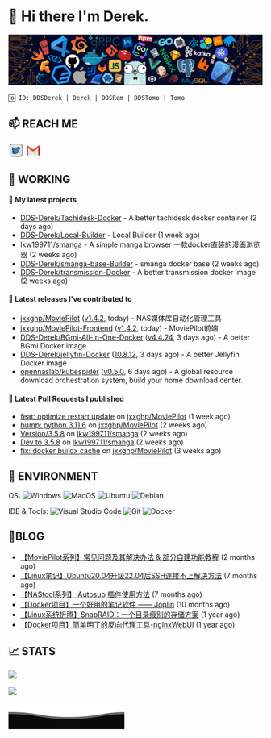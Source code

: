 # 👋 Hi there I'm Derek. 

![](https://raw.githubusercontent.com/DDS-Derek/.github/main/profile/assets/header_.png)

```
🆔 ID: DDSDerek | Derek | DDSRem | DDSTomo | Tomo
```

## 📫 REACH ME
<p align="left">
<a href="https://twitter.com/ddsrem_derek" target="blank"><img align="center" src="https://raw.githubusercontent.com/DDS-Derek/.github/main/profile/assets/twitter.svg" alt="BEPb" height="30" width="30" /></a>
<a href="mailto:ddstomo@gmail.com" target="blank"><img align="center" src="https://raw.githubusercontent.com/DDS-Derek/.github/main/profile/assets/gmail.svg" alt="Gmail" height="30" width="30" /></a>
</p>

## 💼 WORKING

#### 🌱 My latest projects


- [DDS-Derek/Tachidesk-Docker](https://github.com/DDS-Derek/Tachidesk-Docker) - A better tachidesk docker container (2 days ago)
- [DDS-Derek/Local-Builder](https://github.com/DDS-Derek/Local-Builder) - Local Builder (1 week ago)
- [lkw199711/smanga](https://github.com/lkw199711/smanga) - A simple manga browser 一款docker直装的漫画浏览器 (2 weeks ago)
- [DDS-Derek/smanga-base-Builder](https://github.com/DDS-Derek/smanga-base-Builder) - smanga docker base (2 weeks ago)
- [DDS-Derek/transmission-Docker](https://github.com/DDS-Derek/transmission-Docker) - A better transmission docker image (2 weeks ago)

#### 🔭 Latest releases I've contributed to

- [jxxghp/MoviePilot](https://github.com/jxxghp/MoviePilot) ([v1.4.2](https://github.com/jxxghp/MoviePilot/releases/tag/v1.4.2), today) - NAS媒体库自动化管理工具
- [jxxghp/MoviePilot-Frontend](https://github.com/jxxghp/MoviePilot-Frontend) ([v1.4.2](https://github.com/jxxghp/MoviePilot-Frontend/releases/tag/v1.4.2), today) - MoviePilot前端
- [DDS-Derek/BGmi-All-In-One-Docker](https://github.com/DDS-Derek/BGmi-All-In-One-Docker) ([v4.4.24](https://github.com/DDS-Derek/BGmi-All-In-One-Docker/releases/tag/v4.4.24), 3 days ago) - A better BGmi Docker image
- [DDS-Derek/jellyfin-Docker](https://github.com/DDS-Derek/jellyfin-Docker) ([10.8.12](https://github.com/DDS-Derek/jellyfin-Docker/releases/tag/10.8.12), 3 days ago) - A better Jellyfin Docker image
- [opennaslab/kubespider](https://github.com/opennaslab/kubespider) ([v0.5.0](https://github.com/opennaslab/kubespider/releases/tag/v0.5.0), 6 days ago) - A global resource download orchestration system, build your home download center. 

#### 🔨 Latest Pull Requests I published

- [feat: optimize restart update](https://github.com/jxxghp/MoviePilot/pull/1052) on [jxxghp/MoviePilot](https://github.com/jxxghp/MoviePilot) (1 week ago)
- [bump: python 3.11.6](https://github.com/jxxghp/MoviePilot/pull/1011) on [jxxghp/MoviePilot](https://github.com/jxxghp/MoviePilot) (2 weeks ago)
- [Version/3.5.8](https://github.com/lkw199711/smanga/pull/160) on [lkw199711/smanga](https://github.com/lkw199711/smanga) (2 weeks ago)
- [Dev to 3.5.8](https://github.com/lkw199711/smanga/pull/159) on [lkw199711/smanga](https://github.com/lkw199711/smanga) (2 weeks ago)
- [fix: docker buildx cache](https://github.com/jxxghp/MoviePilot/pull/945) on [jxxghp/MoviePilot](https://github.com/jxxghp/MoviePilot) (3 weeks ago)

## 🔧 ENVIRONMENT
OS:
![Windows](https://img.shields.io/badge/-Windows-0078D6?style=flat-square&logo=windows&logoColor=white)
![MacOS](https://img.shields.io/badge/-Mac_OS-AAA?style=flat-square&logo=macos&logoColor=white)
![Ubuntu](https://img.shields.io/badge/-Ubuntu-DD4814?style=flat-square&logo=ubuntu&logoColor=white)
![Debian](https://img.shields.io/badge/-Debian-73BA25?style=flat-square&logo=debian&logoColor=white)  

IDE & Tools:
![Visual Studio Code](https://img.shields.io/badge/-Visual_Studio_Code-007ACC?style=flat-square&logo=visual-studio-code&logoColor=white)
![Git](https://img.shields.io/badge/-Git-F05032?style=flat-square&logo=git&logoColor=white)
![Docker](https://img.shields.io/badge/-Docker-2496ed?style=flat-square&logo=Docker&logoColor=white)

## 📜BLOG

- [【MoviePilot系列】常见问题及其解决办法 &amp; 部分自建功能教程](https://blog.ddsrem.com/archives/moviepilot-issue-solution-outorial) (2 months ago)
- [【Linux笔记】Ubuntu20.04升级22.04后SSH连接不上解决方法](https://blog.ddsrem.com/archives/fix-ubuntu2204-ssh) (7 months ago)
- [【NAStool系列】 Autosub 插件使用方法](https://blog.ddsrem.com/archives/nastool-autosub-use-way) (7 months ago)
- [【Docker项目】一个好用的笔记软件 —— Joplin](https://blog.ddsrem.com/archives/joplin) (10 months ago)
- [【Linux系统折腾】SnapRAID：一个目录级别的存储方案](https://blog.ddsrem.com/archives/snapraid) (1 year ago)
- [【Docker项目】简单明了的反向代理工具-nginxWebUI](https://blog.ddsrem.com/archives/nginxwebui) (1 year ago)

## 📈 STATS

![](https://github-readme-stats.vercel.app/api?username=DDSDerek&show_icons=true&theme=radical)

![](https://github-readme-stats.vercel.app/api?username=DDSRem&show_icons=true&theme=dark)

![](https://raw.githubusercontent.com/DDS-Derek/.github/main/profile/assets/Bottom_down.svg)
